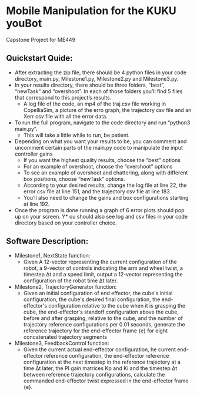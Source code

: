 # Mobile Manipulation for the KUKU youBot
Capstone Project for ME449

## Quickstart Quide:
* After extracting the zip file, there should be 4 python files in your code directory, main.py, Milestone1.py, Milestone2.py and Milestone3.py. 
* In your results directory, there should be three folders, “best”, “newTask” and “overshoot”. In each of those folders you’ll find 5 files that correspond to this project’s results. 
    * A log file of the code, an mp4 of the traj.csv file working in CopelliaSim, a picture of the erro graph, the trajectory csv file and an Xerr csv file with all the error data. 
* To run the full program, navigate to the code directory and run “python3 main.py”. 
    * This will take a little while to run, be patient.
* Depending on what you want your results to be, you can comment and uncomment certain parts of the main.py code to manipulate the input controller gains
    * If you want the highest quality results, choose the “best” options
    * For an example of overshoot, choose the “overshoot” options
    * To see an example of overshoot and chattering, along with different box positions, choose “newTask” options.
    * According to your desired results, change the log file at line 22, the error csv file at line 151, and the trajectory csv file at line 183
    * You’ll also need to change the gains and box configurations starting at line 192.
* Once the program is done running a graph of 6 error plots should pop up on your screen.
Y* ou should also see log and csv files in your code directory based on your controller choice. 

## Software Description:
* Milestone1, NextState function:
    * Given A 12-vector representing the current configuration of the robot, a 9-vector of controls indicating the arm and wheel twist, a timestep Δt and a speed limit, output a 12-vector representing the configuration of the robot time Δt later.
* Milestone2, TrajectoryGenerator function:    
    * Given an initial configuration of end effector, the cube's initial configuration, the cube's desired final configuration, the end-effector's configuration relative to the cube when it is grasping the cube, the end-effector's standoff configuration above the cube, before and after grasping, relative to the cube, and the number of trajectory reference configurations per 0.01 seconds, generate the reference trajectory for the end-effector frame {e} for eight concatenated trajectory segments
* Milestone3, FeedbackControl function:
    * Given the current actual end-effector configuration, he current end-effector reference configuration, the end-effector reference configuration at the next timestep in the reference trajectory at a time Δt later, the PI gain matrices Kp and Ki and the timestep Δt between reference trajectory configurations, calculate the commanded end-effector twist expressed in the end-effector frame {e}.

